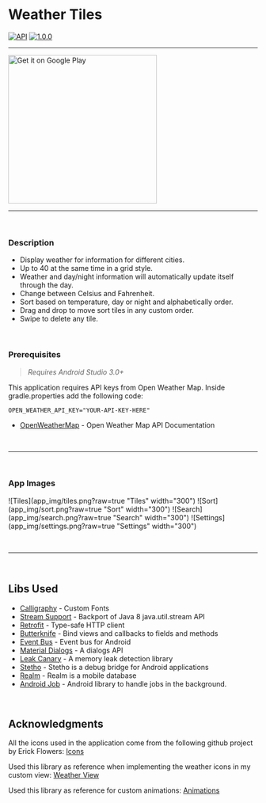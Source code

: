 # Weather Tiles

[![API](https://img.shields.io/badge/API-16%2B-blue.svg?style=flat)](https://android-arsenal.com/api?level=16)
[![1.0.0](https://img.shields.io/badge/version-1.0.0-blue.svg)](http://git.bp.lan:3000/exc414/WeatherTiles)



-----


<a href="https://play.google.com/store/apps/details?id=io.bluephoenix.weathertiles.production.release&hl=en&utm_source=global_co&utm_medium=prtnr&utm_content=Mar2515&utm_campaign=PartBadge&pcampaignid=MKT-AC-global-none-all-co-pr-py-PartBadges-Oct1515-1"><img alt="Get it on Google Play" src="https://play.google.com/intl/en_us/badges/images/apps/en-play-badge-border.png" width="300" /></a>



-----

<br>

### Description

* Display weather for information for different cities.
* Up to 40 at the same time in a grid style.
* Weather and day/night information will automatically update itself through the day.
* Change between Celsius and Fahrenheit.
* Sort based on temperature, day or night and alphabetically order.
* Drag and drop to move sort tiles in any custom order.
* Swipe to delete any tile.


<br>

### Prerequisites

> *Requires Android Studio 3.0+*

This application requires API keys from Open Weather Map. Inside gradle.properties add the following code: 

```
OPEN_WEATHER_API_KEY="YOUR-API-KEY-HERE"
```

* [OpenWeatherMap](https://openweathermap.org/api) - Open Weather Map API Documentation

<br>

-----

<br>

### App Images

![Tiles](app_img/tiles.png?raw=true "Tiles"  width="300") ![Sort](app_img/sort.png?raw=true "Sort"  width="300")
![Search](app_img/search.png?raw=true "Search"  width="300") ![Settings](app_img/settings.png?raw=true "Settings"  width="300")

<br>

-----

<br>

## Libs Used

* [Calligraphy](https://github.com/chrisjenx/Calligraphy) - Custom Fonts
* [Stream Support](https://github.com/streamsupport/streamsupport) - Backport of Java 8 java.util.stream API
* [Retrofit](https://github.com/square/retrofit) - Type-safe HTTP client
* [Butterknife](https://github.com/JakeWharton/butterknife) - Bind views and callbacks to fields and methods
* [Event Bus](https://github.com/greenrobot/EventBus) - Event bus for Android
* [Material Dialogs](https://github.com/afollestad/material-dialogs) - A dialogs API
* [Leak Canary](https://github.com/square/leakcanary) - A memory leak detection library
* [Stetho](https://github.com/facebook/stetho) - Stetho is a debug bridge for Android applications
* [Realm](https://github.com/realm/realm-java) - Realm is a mobile database
* [Android Job](https://github.com/evernote/android-job) - Android library to handle jobs in the background.

<br>

## Acknowledgments

All the icons used in the application come from the following github project by Erick Flowers: [Icons](http://erikflowers.github.io/weather-icons/)

Used this library as reference when implementing the weather icons in my custom view: [Weather View](https://github.com/pwittchen/WeatherIconView) 

Used this library as reference for custom animations: [Animations](https://github.com/81813780/AVLoadingIndicatorView)

